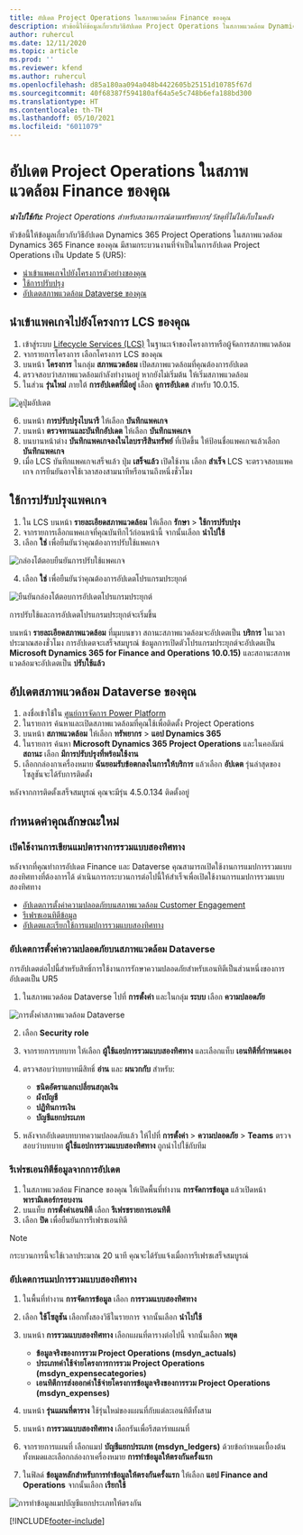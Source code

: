 ```yaml
---
title: อัปเดต Project Operations ในสภาพแวดล้อม Finance ของคุณ
description: หัวข้อนี้ให้ข้อมูลเกี่ยวกับวิธีอัปเดต Project Operations ในสภาพแวดล้อม Dynamics 365 Finance ของคุณ
author: ruhercul
ms.date: 12/11/2020
ms.topic: article
ms.prod: ''
ms.reviewer: kfend
ms.author: ruhercul
ms.openlocfilehash: d85a180aa094a048b4422605b25151d10785f67d
ms.sourcegitcommit: 40f68387f594180af64a5e5c748b6efa188bd300
ms.translationtype: HT
ms.contentlocale: th-TH
ms.lasthandoff: 05/10/2021
ms.locfileid: "6011079"
---
```

# <a name="update-project-operations-in-your-finance-environment"></a>อัปเดต Project Operations ในสภาพแวดล้อม Finance ของคุณ

_**นำไปใช้กับ:** Project Operations สำหรับสถานการณ์ตามทรัพยากร/วัสดุที่ไม่ได้เก็บในคลัง_


หัวข้อนี้ให้ข้อมูลเกี่ยวกับวิธีอัปเดต Dynamics 365 Project Operations ในสภาพแวดล้อม Dynamics 365 Finance ของคุณ มีสามกระบวนงานที่จำเป็นในการอัปเดต Project Operations เป็น Update 5 (UR5):

- [นำเข้าแพคเกจไปยังโครงการตัวอย่างของคุณ](#import)
- [ใช้การปรับปรุง](#apply)
- [อัปเดตสภาพแวดล้อม Dataverse ของคุณ](#update)

## <a name="import-the-package-into-your-lcs-project"></a><a name="import"></a>นำเข้าแพคเกจไปยังโครงการ LCS ของคุณ

1. เข้าสู่ระบบ [Lifecycle Services (LCS)](https://lcs.dynamics.com/) ในฐานะเจ้าของโครงการหรือผู้จัดการสภาพแวดล้อม
2. จากรายการโครงการ เลือกโครงการ LCS ของคุณ
3. บนหน้า **โครงการ** ในกลุ่ม **สภาพแวดล้อม** เปิดสภาพแวดล้อมที่คุณต้องการอัปเดต
4. ตรวจสอบว่าสภาพแวดล้อมกำลังทำงานอยู่ หากยังไม่เริ่มต้น ให้เริ่มสภาพแวดล้อม
5. ในส่วน **รุ่นใหม่** ภายใต้ **การอัปเดตที่มีอยู่** เลือก **ดูการอัปเดต** สำหรับ 10.0.15.

![ดูปุ่มอัปเดต](media/view-update.png)

6. บนหน้า **การปรับปรุงไบนารี** ให้เลือก **บันทึกแพคเกจ**
7. บนหน้า **ตรวจทานและบันทึกอัปเดต** ให้เลือก **บันทึกแพคเกจ**
8. บนบานหน้าต่าง **บันทึกแพคเกจลงในไลบรารีสินทรัพย์** ที่เปิดขึ้น ให้ป้อนชื่อแพคเกจแล้วเลือก **บันทึกแพคเกจ**
9. เมื่อ LCS บันทึกแพคเกจเสร็จแล้ว ปุ่ม **เสร็จแล้ว** เปิดใช้งาน เลือก **สำเร็จ** LCS จะตรวจสอบแพคเกจ การยืนยันอาจใช้เวลาสองสามนาทีหรือนานถึงหนึ่งชั่วโมง


## <a name="apply-the-package-update"></a><a name="apply"></a>ใช้การปรับปรุงแพคเกจ

1. ใน LCS บนหน้า **รายละเอียดสภาพแวดล้อม** ให้เลือก **รักษา** > **ใช้การปรับปรุง**
2. จากรายการเลือกแพคเกจที่คุณบันทึกไว้ก่อนหน้านี้ จากนั้นเลือก **นำไปใช้**
3. เลือก **ใช่** เพื่อยืนยันว่าคุณต้องการปรับใช้แพคเกจ

![กล่องโต้ตอบยืนยันการปรับใช้แพคเกจ](media/confirm-package-deployment.png)

4. เลือก **ใช่** เพื่อยืนยันว่าคุณต้องการอัปเดตโปรแกรมประยุกต์

![ยืนยันกล่องโต้ตอบการอัปเดตโปรแกรมประยุกต์](media/confirm-application-update.png)

การปรับใช้และการอัปเดตโปรแกรมประยุกต์จะเริ่มขึ้น 

บนหน้า **รายละเอียดสภาพแวดล้อม** ที่มุมบนขวา สถานะสภาพแวดล้อมจะอัปเดตเป็น **บริการ** ในเวลาประมาณสองชั่วโมง การอัปเดตจะเสร็จสมบูรณ์ ข้อมูลการเปิดตัวโปรแกรมประยุกต์จะอัปเดตเป็น **Microsoft Dynamics 365 for Finance and Operations 10.0.15)** และสถานะสภาพแวดล้อมจะอัปเดตเป็น **ปรับใช้แล้ว**


## <a name="update-your-dataverse-environment"></a><a name="update"></a>อัปเดตสภาพแวดล้อม Dataverse ของคุณ

1. ลงชื่อเข้าใช้ใน [ศูนย์การจัดการ Power Platform](https://admin.powerplatform.com/)
2. ในรายการ ค้นหาและเปิดสภาพแวดล้อมที่คุณใช้เพื่อติดตั้ง Project Operations
3. บนหน้า **สภาพแวดล้อม** ให้เลือก **ทรัพยากร** > **แอป Dynamics 365**
4. ในรายการ ค้นหา **Microsoft Dynamics 365 Project Operations** และในคอลัมน์ **สถานะ** เลือก **มีการปรับปรุงที่พร้อมใช้งาน**
5. เลือกกล่องกาเครื่องหมาย **ฉันยอมรับข้อตกลงในการให้บริการ** แล้วเลือก **อัปเดต** รุ่นล่าสุดของโซลูชันจะได้รับการติดตั้ง

หลังจากการติดตั้งเสร็จสมบูรณ์ คุณจะมีรุ่น 4.5.0.134 ติดตั้งอยู่

## <a name="configure-new-features"></a>กำหนดค่าคุณลักษณะใหม่

### <a name="enable-dual-write-mapping"></a>เปิดใช้งานการเขียนแมปตารางการรวมแบบสองทิศทาง

หลังจากที่คุณทำการอัปเดต Finance และ Dataverse คุณสามารถเปิดใช้งานการแมปการรวมแบบสองทิศทางที่ต้องการได้ ดำเนินการกระบวนการต่อไปนี้ให้สำเร็จเพื่อเปิดใช้งานการแมปการรวมแบบสองทิศทาง

- [อัปเดตการตั้งค่าความปลอดภัยบนสภาพแวดล้อม Customer Engagement](#security)
- [รีเฟรชเอนทิตีข้อมูล](#refresh)
- [อัปเดตและเรียกใช้การแมปการรวมแบบสองทิศทาง](#run)

### <a name="update-security-settings-on-the-dataverse-environment"></a><a name="security"></a>อัปเดตการตั้งค่าความปลอดภัยบนสภาพแวดล้อม Dataverse

การอัปเดตต่อไปนี้สำหรับสิทธิ์การใช้งานการรักษาความปลอดภัยสำหรับเอนทิตีเป็นส่วนหนึ่งของการอัปเดตเป็น UR5

1. ในสภาพแวดล้อม Dataverse ไปที่ **การตั้งค่า** และในกลุ่ม **ระบบ** เลือก **ความปลอดภัย**

![การตั้งค่าสภาพแวดล้อม Dataverse](media/Picture21.png)

2. เลือก **Security role**
3. จากรายการบทบาท ให้เลือก **ผู้ใช้แอปการรวมแบบสองทิศทาง** และเลือกแท็บ **เอนทิตีที่กำหนดเอง** 
4. ตรวจสอบว่าบทบาทมีสิทธิ์ **อ่าน** และ **ผนวกกับ** สำหรับ:

      - **ชนิดอัตราแลกเปลี่ยนสกุลเงิน**
      - **ผังบัญชี** 
      - **ปฏิทินการเงิน** 
      - **บัญชีแยกประเภท**

5. หลังจากอัปเดตบทบาทความปลอดภัยแล้ว ให้ไปที่ **การตั้งค่า** > **ความปลอดภัย** > **Teams** ตรวจสอบว่าบทบาท **ผู้ใช้แอปการรวมแบบสองทิศทาง** ถูกนำไปใช้กับทีม 

### <a name="refresh-data-entities-from-the-update"></a><a name="refresh"></a>รีเฟรชเอนทิตีข้อมูลจากการอัปเดต

1. ในสภาพแวดล้อม Finance ของคุณ ให้เปิดพื้นที่ทำงาน **การจัดการข้อมูล** แล้วเปิดหน้า **พารามิเตอร์กรอบงาน**
2. บนแท็บ **การตั้งค่าเอนทิตี** เลือก **รีเฟรชรายการเอนทิตี**
3. เลือก **ปิด** เพื่อยืนยันการรีเฟรชเอนทิตี

 > [!NOTE]
 > กระบวนการนี้จะใช้เวลาประมาณ 20 นาที คุณจะได้รับแจ้งเมื่อการรีเฟรชเสร็จสมบูรณ์

### <a name="update-dual-write-mappings"></a><a name="run"></a>อัปเดตการแมปการรวมแบบสองทิศทาง

1. ในพื้นที่ทำงาน **การจัดการข้อมูล** เลือก **การรวมแบบสองทิศทาง**
2. เลือก **ใช้โซลูชัน** เลือกทั้งสองวิธีในรายการ จากนั้นเลือก **นำไปใช้**
3. บนหน้า **การรวมแบบสองทิศทาง** เลือกแผนที่ตารางต่อไปนี้ จากนั้นเลือก **หยุด**

    - **ข้อมูลจริงของการรวม Project Operations (msdyn_actuals)**
    - **ประเภทค่าใช้จ่ายโครงการการรวม Project Operations (msdyn_expensecategories)**
    - **เอนทิตีการส่งออกค่าใช้จ่ายโครงการข้อมูลจริงของการรวม Project Operations (msdyn_expenses)**

4. บนหน้า **รุ่นแผนที่ตาราง** ใช้รุ่นใหม่ของแผนที่กับแต่ละเอนทิตีทั้งสาม
5. บนหน้า **การรวมแบบสองทิศทาง** เลือกรันเพื่อรีสตาร์ทแผนที่
6. จากรายการแผนที่ เลือกแมป **บัญชีแยกประเภท (msdyn_ledgers)** ด้วยข้อกำหนดเบื้องต้นทั้งหมดและเลือกกล่องกาเครื่องหมาย **การทำข้อมูลให้ตรงกันครั้งแรก** 
7. ในฟิลด์ **ข้อมูลหลักสำหรับการทำข้อมูลให้ตรงกันครั้งแรก** ให้เลือก **แอป Finance and Operations** จากนั้นเลือก **เรียกใช้**
 
 ![การทำข้อมูลแมปบัญชีแยกประเภทให้ตรงกัน](media/DW6.png)
 


[!INCLUDE[footer-include](../includes/footer-banner.md)]